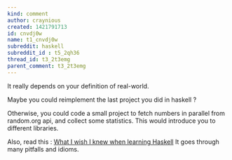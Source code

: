 ```yaml
---
kind: comment
author: craynious
created: 1421791713
id: cnvdj0w
name: t1_cnvdj0w
subreddit: haskell
subreddit_id : t5_2qh36
thread_id: t3_2t3emg
parent_comment: t3_2t3emg
---
```


It really depends on your definition of real-world.

Maybe you could reimplement the last project you did in haskell ?

Otherwise, you could code a small project to fetch numbers in parallel from random.org api, and collect some statistics. This would introduce you to different libraries.

Also, read this : [What I wish I knew when learning Haskell](http://www.stephendiehl.com/what)
It goes through many pitfalls and idioms.


